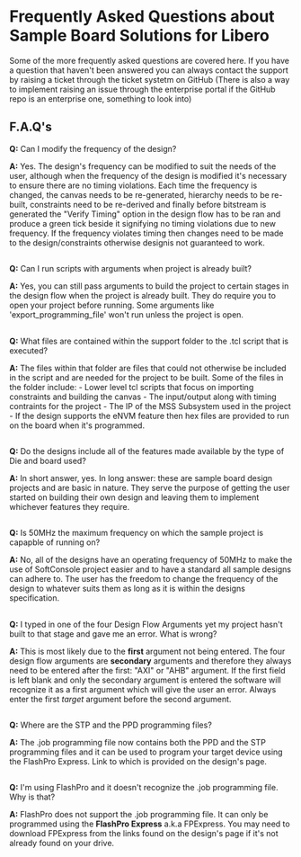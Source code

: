 # Frequently Asked Questions about Sample Board Solutions for Libero
Some of the more frequently asked questions are covered here. If you have a question that haven't been answered you can always contact the support by raising a ticket through the ticket systetm on GitHub
(There is also a way to implement raising an issue through the enterprise portal if the GitHub repo is an enterprise one, something to look into)

## F.A.Q's

**Q:** Can I modify the frequency of the design?

**A:** Yes. The design's frequency can be modified to suit the needs of the user, although when the frequency of the design is modified it's necessary to ensure there are no timing violations. Each time the frequency is changed, the canvas needs to be re-generated, hierarchy needs to be re-built, constraints need to be re-derived and finally before bitstream is generated the "Verify Timing" option in the design flow has to be ran and produce a green tick beside it signifying no timing violations due to new frequency. If the frequency violates timing then changes need to be made to the design/constraints otherwise designis not guaranteed to work.

##

**Q:** Can I run scripts with arguments when project is already built?

**A:** Yes, you can still pass arguments to build the project to certain stages in the design flow when the project is already built.
   They do require you to open your project before running. Some arguments like 'export_programming_file' won't run unless the project is open. 
##

**Q:** What files are contained within the support folder to the .tcl script that is executed?

**A:** The files within that folder are files that could not otherwise be included in the script and are needed for the project to be built.
   Some of the files in the folder include:
	- Lower level tcl scripts that focus on importing constraints and building the canvas
	- The input/output along with timing contraints for the project
	- The IP of the MSS Subsystem used in the project
	- If the design supports the eNVM feature then hex files are provided to run on the board when it's programmed.
##
	
**Q:** Do the designs include all of the features made available by the type of Die and board used?

**A:** In short answer, yes. In long answer: these are sample board design projects and are basic in nature. They serve the purpose of getting the
   user started on building their own design and leaving them to implement whichever features they require.
##

**Q:** Is 50MHz the maximum frequency on which the sample project is capapble of running on?

**A:** No, all of the designs have an operating frequency of 50MHz to make the use of SoftConsole project easier and to have a standard
   all sample designs can adhere to. The user has the freedom to change the frequency of the design to whatever suits them as long
   as it is within the designs specification.
##
   

**Q:** I typed in one of the four Design Flow Arguments yet my project hasn't built to that stage and gave me an error. What is wrong?

**A:** This is most likely due to the **first** argument not being entered. The four design flow arguments are **secondary**
arguments and therefore they always need to be entered after the first: "AXI" or "AHB" argument. If the first field
is left blank and only the secondary argument is entered the software will recognize it as a first argument which will
give the user an error. Always enter the first *target* argument before the second argument.
##

**Q:** Where are the STP and the PPD programming files? 

**A:** The .job programming file now contains both the PPD and the STP programming files and it can be used to program your target device using the FlashPro Express. Link to which
is provided on the design's page.
##

**Q:** I'm using FlashPro and it doesn't recognize the .job programming file. Why is that?

**A:** FlashPro does not support the .job programming file. It can only be programmed using the **FlashPro Express** a.k.a FPExpress. You may need to download FPExpress from the links
found on the design's page if it's not already found on your drive.
##
